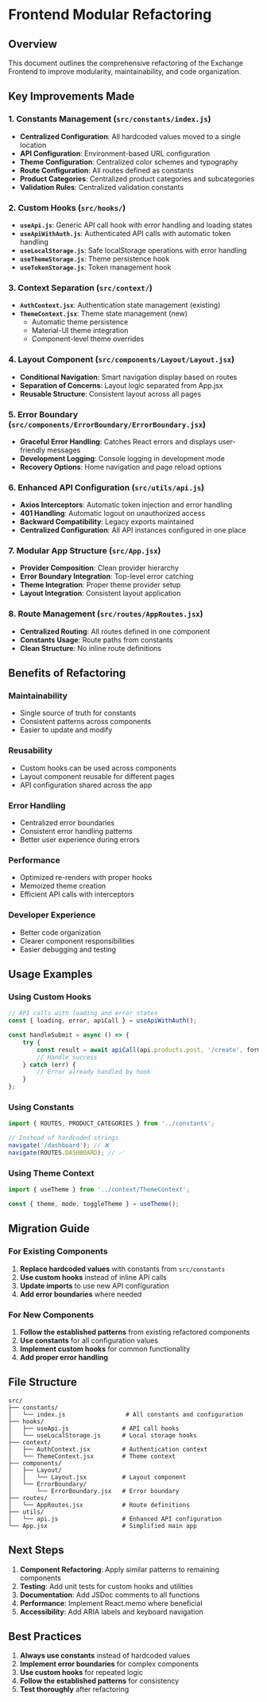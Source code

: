 # Frontend Modular Refactoring

## Overview
This document outlines the comprehensive refactoring of the Exchange Frontend to improve modularity, maintainability, and code organization.

## Key Improvements Made

### 1. **Constants Management** (`src/constants/index.js`)
- **Centralized Configuration**: All hardcoded values moved to a single location
- **API Configuration**: Environment-based URL configuration
- **Theme Configuration**: Centralized color schemes and typography
- **Route Configuration**: All routes defined as constants
- **Product Categories**: Centralized product categories and subcategories
- **Validation Rules**: Centralized validation constants

### 2. **Custom Hooks** (`src/hooks/`)
- **`useApi.js`**: Generic API call hook with error handling and loading states
- **`useApiWithAuth.js`**: Authenticated API calls with automatic token handling
- **`useLocalStorage.js`**: Safe localStorage operations with error handling
- **`useThemeStorage.js`**: Theme persistence hook
- **`useTokenStorage.js`**: Token management hook

### 3. **Context Separation** (`src/context/`)
- **`AuthContext.jsx`**: Authentication state management (existing)
- **`ThemeContext.jsx`**: Theme state management (new)
  - Automatic theme persistence
  - Material-UI theme integration
  - Component-level theme overrides

### 4. **Layout Component** (`src/components/Layout/Layout.jsx`)
- **Conditional Navigation**: Smart navigation display based on routes
- **Separation of Concerns**: Layout logic separated from App.jsx
- **Reusable Structure**: Consistent layout across all pages

### 5. **Error Boundary** (`src/components/ErrorBoundary/ErrorBoundary.jsx`)
- **Graceful Error Handling**: Catches React errors and displays user-friendly messages
- **Development Logging**: Console logging in development mode
- **Recovery Options**: Home navigation and page reload options

### 6. **Enhanced API Configuration** (`src/utils/api.js`)
- **Axios Interceptors**: Automatic token injection and error handling
- **401 Handling**: Automatic logout on unauthorized access
- **Backward Compatibility**: Legacy exports maintained
- **Centralized Configuration**: All API instances configured in one place

### 7. **Modular App Structure** (`src/App.jsx`)
- **Provider Composition**: Clean provider hierarchy
- **Error Boundary Integration**: Top-level error catching
- **Theme Integration**: Proper theme provider setup
- **Layout Integration**: Consistent layout application

### 8. **Route Management** (`src/routes/AppRoutes.jsx`)
- **Centralized Routing**: All routes defined in one component
- **Constants Usage**: Route paths from constants
- **Clean Structure**: No inline route definitions

## Benefits of Refactoring

### **Maintainability**
- Single source of truth for constants
- Consistent patterns across components
- Easier to update and modify

### **Reusability**
- Custom hooks can be used across components
- Layout component reusable for different pages
- API configuration shared across the app

### **Error Handling**
- Centralized error boundaries
- Consistent error handling patterns
- Better user experience during errors

### **Performance**
- Optimized re-renders with proper hooks
- Memoized theme creation
- Efficient API calls with interceptors

### **Developer Experience**
- Better code organization
- Clearer component responsibilities
- Easier debugging and testing

## Usage Examples

### Using Custom Hooks
```javascript
// API calls with loading and error states
const { loading, error, apiCall } = useApiWithAuth();

const handleSubmit = async () => {
    try {
        const result = await apiCall(api.products.post, '/create', formData);
        // Handle success
    } catch (err) {
        // Error already handled by hook
    }
};
```

### Using Constants
```javascript
import { ROUTES, PRODUCT_CATEGORIES } from '../constants';

// Instead of hardcoded strings
navigate('/dashboard'); // ❌
navigate(ROUTES.DASHBOARD); // ✅
```

### Using Theme Context
```javascript
import { useTheme } from '../context/ThemeContext';

const { theme, mode, toggleTheme } = useTheme();
```

## Migration Guide

### For Existing Components
1. **Replace hardcoded values** with constants from `src/constants`
2. **Use custom hooks** instead of inline API calls
3. **Update imports** to use new API configuration
4. **Add error boundaries** where needed

### For New Components
1. **Follow the established patterns** from existing refactored components
2. **Use constants** for all configuration values
3. **Implement custom hooks** for common functionality
4. **Add proper error handling**

## File Structure
```
src/
├── constants/
│   └── index.js                 # All constants and configuration
├── hooks/
│   ├── useApi.js               # API call hooks
│   └── useLocalStorage.js      # Local storage hooks
├── context/
│   ├── AuthContext.jsx         # Authentication context
│   └── ThemeContext.jsx        # Theme context
├── components/
│   ├── Layout/
│   │   └── Layout.jsx          # Layout component
│   └── ErrorBoundary/
│       └── ErrorBoundary.jsx   # Error boundary
├── routes/
│   └── AppRoutes.jsx           # Route definitions
├── utils/
│   └── api.js                  # Enhanced API configuration
└── App.jsx                     # Simplified main app
```

## Next Steps

1. **Component Refactoring**: Apply similar patterns to remaining components
2. **Testing**: Add unit tests for custom hooks and utilities
3. **Documentation**: Add JSDoc comments to all functions
4. **Performance**: Implement React.memo where beneficial
5. **Accessibility**: Add ARIA labels and keyboard navigation

## Best Practices

1. **Always use constants** instead of hardcoded values
2. **Implement error boundaries** for complex components
3. **Use custom hooks** for repeated logic
4. **Follow the established patterns** for consistency
5. **Test thoroughly** after refactoring 